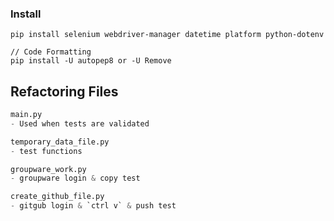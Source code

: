 ### Install

```
pip install selenium webdriver-manager datetime platform python-dotenv

// Code Formatting
pip install -U autopep8 or -U Remove
```

## Refactoring Files
```python
main.py
- Used when tests are validated

temporary_data_file.py
- test functions

groupware_work.py
- groupware login & copy test

create_github_file.py
- gitgub login & `ctrl v` & push test 
```
